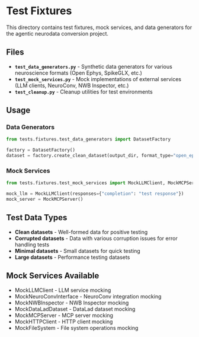 # Test Fixtures

This directory contains test fixtures, mock services, and data generators for
the agentic neurodata conversion project.

## Files

- **`test_data_generators.py`** - Synthetic data generators for various
  neuroscience formats (Open Ephys, SpikeGLX, etc.)
- **`test_mock_services.py`** - Mock implementations of external services (LLM
  clients, NeuroConv, NWB Inspector, etc.)
- **`test_cleanup.py`** - Cleanup utilities for test environments

## Usage

### Data Generators

```python
from tests.fixtures.test_data_generators import DatasetFactory

factory = DatasetFactory()
dataset = factory.create_clean_dataset(output_dir, format_type="open_ephys")
```

### Mock Services

```python
from tests.fixtures.test_mock_services import MockLLMClient, MockMCPServer

mock_llm = MockLLMClient(responses={"completion": "test response"})
mock_server = MockMCPServer()
```

## Test Data Types

- **Clean datasets** - Well-formed data for positive testing
- **Corrupted datasets** - Data with various corruption issues for error
  handling tests
- **Minimal datasets** - Small datasets for quick testing
- **Large datasets** - Performance testing datasets

## Mock Services Available

- MockLLMClient - LLM service mocking
- MockNeuroConvInterface - NeuroConv integration mocking
- MockNWBInspector - NWB Inspector mocking
- MockDataLadDataset - DataLad dataset mocking
- MockMCPServer - MCP server mocking
- MockHTTPClient - HTTP client mocking
- MockFileSystem - File system operations mocking

